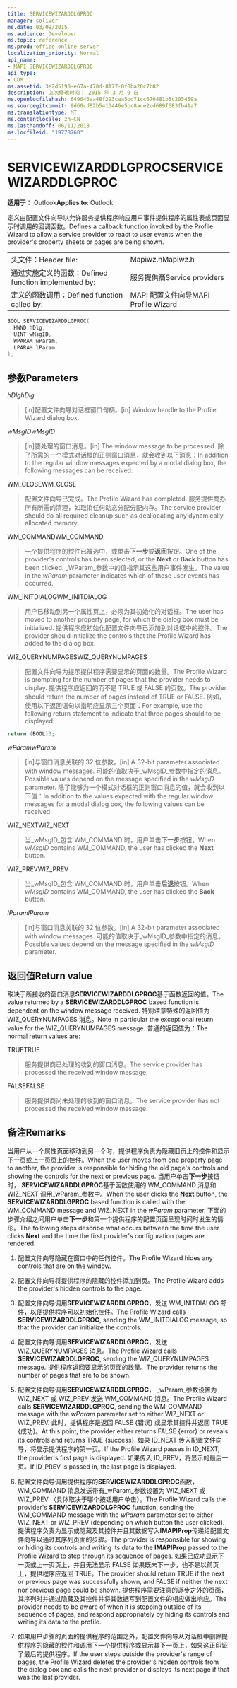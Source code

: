 ```yaml
---
title: SERVICEWIZARDDLGPROC
manager: soliver
ms.date: 03/09/2015
ms.audience: Developer
ms.topic: reference
ms.prod: office-online-server
localization_priority: Normal
api_name:
- MAPI.SERVICEWIZARDDLGPROC
api_type:
- COM
ms.assetid: 3e2d5190-e67a-470d-8177-0f0ba20c7b82
description: 上次修改时间： 2015 年 3 月 9 日
ms.openlocfilehash: 649046aa48f293caa5bd71cc670481b5c205459a
ms.sourcegitcommit: 9d60cd82b5413446e5bc8ace2cd689f683fb41a7
ms.translationtype: MT
ms.contentlocale: zh-CN
ms.lasthandoff: 06/11/2018
ms.locfileid: "19778760"
---
```

# <a name="servicewizarddlgproc"></a><span data-ttu-id="96d6a-103">SERVICEWIZARDDLGPROC</span><span class="sxs-lookup"><span data-stu-id="96d6a-103">SERVICEWIZARDDLGPROC</span></span>
 
<span data-ttu-id="96d6a-104">**适用于**： Outlook</span><span class="sxs-lookup"><span data-stu-id="96d6a-104">**Applies to**: Outlook</span></span> 
  
<span data-ttu-id="96d6a-105">定义由配置文件向导以允许服务提供程序响应用户事件提供程序的属性表或页面显示时调用的回调函数。</span><span class="sxs-lookup"><span data-stu-id="96d6a-105">Defines a callback function invoked by the Profile Wizard to allow a service provider to react to user events when the provider's property sheets or pages are being shown.</span></span> 
  
|||
|:-----|:-----|
|<span data-ttu-id="96d6a-106">头文件：</span><span class="sxs-lookup"><span data-stu-id="96d6a-106">Header file:</span></span>  <br/> |<span data-ttu-id="96d6a-107">Mapiwz.h</span><span class="sxs-lookup"><span data-stu-id="96d6a-107">Mapiwz.h</span></span>  <br/> |
|<span data-ttu-id="96d6a-108">通过实施定义的函数：</span><span class="sxs-lookup"><span data-stu-id="96d6a-108">Defined function implemented by:</span></span>  <br/> |<span data-ttu-id="96d6a-109">服务提供商</span><span class="sxs-lookup"><span data-stu-id="96d6a-109">Service providers</span></span>  <br/> |
|<span data-ttu-id="96d6a-110">定义的函数调用：</span><span class="sxs-lookup"><span data-stu-id="96d6a-110">Defined function called by:</span></span>  <br/> |<span data-ttu-id="96d6a-111">MAPI 配置文件向导</span><span class="sxs-lookup"><span data-stu-id="96d6a-111">MAPI Profile Wizard</span></span>  <br/> |
   
```cpp
BOOL SERVICEWIZARDDLGPROC(
  HWND hDlg,
  UINT wMsgID,
  WPARAM wParam,
  LPARAM lParam
);
```

## <a name="parameters"></a><span data-ttu-id="96d6a-112">参数</span><span class="sxs-lookup"><span data-stu-id="96d6a-112">Parameters</span></span>

<span data-ttu-id="96d6a-113">_hDlg_</span><span class="sxs-lookup"><span data-stu-id="96d6a-113">_hDlg_</span></span>
  
> <span data-ttu-id="96d6a-114">[in]配置文件向导对话框窗口句柄。</span><span class="sxs-lookup"><span data-stu-id="96d6a-114">[in] Window handle to the Profile Wizard dialog box.</span></span> 
    
<span data-ttu-id="96d6a-115">_wMsgID_</span><span class="sxs-lookup"><span data-stu-id="96d6a-115">_wMsgID_</span></span>
  
> <span data-ttu-id="96d6a-116">[in]要处理的窗口消息。</span><span class="sxs-lookup"><span data-stu-id="96d6a-116">[in] The window message to be processed.</span></span> <span data-ttu-id="96d6a-117">除了所需的一个模式对话框的正则窗口消息，就会收到以下消息：</span><span class="sxs-lookup"><span data-stu-id="96d6a-117">In addition to the regular window messages expected by a modal dialog box, the following messages can be received:</span></span>
    
<span data-ttu-id="96d6a-118">WM_CLOSE</span><span class="sxs-lookup"><span data-stu-id="96d6a-118">WM_CLOSE</span></span> 
  
> <span data-ttu-id="96d6a-119">配置文件向导已完成。</span><span class="sxs-lookup"><span data-stu-id="96d6a-119">The Profile Wizard has completed.</span></span> <span data-ttu-id="96d6a-120">服务提供商办所有所需的清理，如取消任何动态分配分配内存。</span><span class="sxs-lookup"><span data-stu-id="96d6a-120">The service provider should do all required cleanup such as deallocating any dynamically allocated memory.</span></span> 
    
<span data-ttu-id="96d6a-121">WM_COMMAND</span><span class="sxs-lookup"><span data-stu-id="96d6a-121">WM_COMMAND</span></span> 
  
> <span data-ttu-id="96d6a-122">一个提供程序的控件已被选中，或单击**下一步**或**返回**按钮。</span><span class="sxs-lookup"><span data-stu-id="96d6a-122">One of the provider's controls has been selected, or the **Next** or **Back** button has been clicked.</span></span> <span data-ttu-id="96d6a-123">_WParam_参数中的值指示其这些用户事件发生。</span><span class="sxs-lookup"><span data-stu-id="96d6a-123">The value in the  _wParam_ parameter indicates which of these user events has occurred.</span></span> 
    
<span data-ttu-id="96d6a-124">WM_INITDIALOG</span><span class="sxs-lookup"><span data-stu-id="96d6a-124">WM_INITDIALOG</span></span> 
  
> <span data-ttu-id="96d6a-125">用户已移动到另一个属性页上，必须为其初始化的对话框。</span><span class="sxs-lookup"><span data-stu-id="96d6a-125">The user has moved to another property page, for which the dialog box must be initialized.</span></span> <span data-ttu-id="96d6a-126">提供程序应初始化配置文件向导已添加到对话框中的控件。</span><span class="sxs-lookup"><span data-stu-id="96d6a-126">The provider should initialize the controls that the Profile Wizard has added to the dialog box.</span></span> 
    
<span data-ttu-id="96d6a-127">WIZ_QUERYNUMPAGES</span><span class="sxs-lookup"><span data-stu-id="96d6a-127">WIZ_QUERYNUMPAGES</span></span> 
  
> <span data-ttu-id="96d6a-128">配置文件向导为提示提供程序需要显示的页面的数量。</span><span class="sxs-lookup"><span data-stu-id="96d6a-128">The Profile Wizard is prompting for the number of pages that the provider needs to display.</span></span> <span data-ttu-id="96d6a-129">提供程序应返回的而不是 TRUE 或 FALSE 的页数。</span><span class="sxs-lookup"><span data-stu-id="96d6a-129">The provider should return the number of pages instead of TRUE or FALSE.</span></span> <span data-ttu-id="96d6a-130">例如，使用以下返回语句以指明应显示三个页面：</span><span class="sxs-lookup"><span data-stu-id="96d6a-130">For example, use the following return statement to indicate that three pages should to be displayed:</span></span>
    
   ```cpp
return (BOOL)3;

   ```

<span data-ttu-id="96d6a-131">_wParam_</span><span class="sxs-lookup"><span data-stu-id="96d6a-131">_wParam_</span></span>
  
> <span data-ttu-id="96d6a-132">[in]与窗口消息关联的 32 位参数。</span><span class="sxs-lookup"><span data-stu-id="96d6a-132">[in] A 32-bit parameter associated with window messages.</span></span> <span data-ttu-id="96d6a-133">可能的值取决于_wMsgID_参数中指定的消息。</span><span class="sxs-lookup"><span data-stu-id="96d6a-133">Possible values depend on the message specified in the  _wMsgID_ parameter.</span></span> <span data-ttu-id="96d6a-134">除了能够为一个模式对话框的正则窗口消息的值，就会收到以下值：</span><span class="sxs-lookup"><span data-stu-id="96d6a-134">In addition to the values expected with the regular window messages for a modal dialog box, the following values can be received:</span></span> 
    
<span data-ttu-id="96d6a-135">WIZ_NEXT</span><span class="sxs-lookup"><span data-stu-id="96d6a-135">WIZ_NEXT</span></span> 
  
> <span data-ttu-id="96d6a-136">当_wMsgID_包含 WM_COMMAND 时，用户单击**下一步**按钮。</span><span class="sxs-lookup"><span data-stu-id="96d6a-136">When  _wMsgID_ contains WM_COMMAND, the user has clicked the **Next** button.</span></span> 
    
<span data-ttu-id="96d6a-137">WIZ_PREV</span><span class="sxs-lookup"><span data-stu-id="96d6a-137">WIZ_PREV</span></span> 
  
> <span data-ttu-id="96d6a-138">当_wMsgID_包含 WM_COMMAND 时，用户单击**后退**按钮。</span><span class="sxs-lookup"><span data-stu-id="96d6a-138">When  _wMsgID_ contains WM_COMMAND, the user has clicked the **Back** button.</span></span> 
    
<span data-ttu-id="96d6a-139">_lParam_</span><span class="sxs-lookup"><span data-stu-id="96d6a-139">_lParam_</span></span>
  
> <span data-ttu-id="96d6a-140">[in]与窗口消息关联的 32 位参数。</span><span class="sxs-lookup"><span data-stu-id="96d6a-140">[in] A 32-bit parameter associated with window messages.</span></span> <span data-ttu-id="96d6a-141">可能的值取决于_wMsgID_参数中指定的消息。</span><span class="sxs-lookup"><span data-stu-id="96d6a-141">Possible values depend on the message specified in the  _wMsgID_ parameter.</span></span> 
    
## <a name="return-value"></a><span data-ttu-id="96d6a-142">返回值</span><span class="sxs-lookup"><span data-stu-id="96d6a-142">Return value</span></span>

<span data-ttu-id="96d6a-143">取决于所接收的窗口消息**SERVICEWIZARDDLGPROC**基于函数返回的值。</span><span class="sxs-lookup"><span data-stu-id="96d6a-143">The value returned by a **SERVICEWIZARDDLGPROC** based function is dependent on the window message received.</span></span> <span data-ttu-id="96d6a-144">特别注意特殊的返回值为 WIZ_QUERYNUMPAGES 消息。</span><span class="sxs-lookup"><span data-stu-id="96d6a-144">Note in particular the exceptional return value for the WIZ_QUERYNUMPAGES message.</span></span> <span data-ttu-id="96d6a-145">普通的返回值为：</span><span class="sxs-lookup"><span data-stu-id="96d6a-145">The normal return values are:</span></span> 
  
<span data-ttu-id="96d6a-146">TRUE</span><span class="sxs-lookup"><span data-stu-id="96d6a-146">TRUE</span></span> 
  
> <span data-ttu-id="96d6a-147">服务提供商已处理的收到的窗口消息。</span><span class="sxs-lookup"><span data-stu-id="96d6a-147">The service provider has processed the received window message.</span></span> 
    
<span data-ttu-id="96d6a-148">FALSE</span><span class="sxs-lookup"><span data-stu-id="96d6a-148">FALSE</span></span> 
  
> <span data-ttu-id="96d6a-149">服务提供商尚未处理的收到的窗口消息。</span><span class="sxs-lookup"><span data-stu-id="96d6a-149">The service provider has not processed the received window message.</span></span>
    
## <a name="remarks"></a><span data-ttu-id="96d6a-150">备注</span><span class="sxs-lookup"><span data-stu-id="96d6a-150">Remarks</span></span>

<span data-ttu-id="96d6a-151">当用户从一个属性页面移动到另一个时，提供程序负责为隐藏旧页上的控件和显示下一页或上一页页上的控件。</span><span class="sxs-lookup"><span data-stu-id="96d6a-151">When the user moves from one property page to another, the provider is responsible for hiding the old page's controls and showing the controls for the next or previous page.</span></span> <span data-ttu-id="96d6a-152">当用户单击**下一步**按钮时， **SERVICEWIZARDDLGPROC**基于函数使用的 WM_COMMAND 消息和 WIZ_NEXT 调用_wParam_参数中。</span><span class="sxs-lookup"><span data-stu-id="96d6a-152">When the user clicks the **Next** button, the **SERVICEWIZARDDLGPROC** based function is called with the WM_COMMAND message and WIZ_NEXT in the  _wParam_ parameter.</span></span> <span data-ttu-id="96d6a-153">下面的步骤介绍之间用户单击**下一步**和第一个提供程序的配置页面呈现时间时发生的情形。</span><span class="sxs-lookup"><span data-stu-id="96d6a-153">The following steps describe what occurs between the time the user clicks **Next** and the time the first provider's configuration pages are rendered.</span></span> 
  
1. <span data-ttu-id="96d6a-154">配置文件向导隐藏在窗口中的任何控件。</span><span class="sxs-lookup"><span data-stu-id="96d6a-154">The Profile Wizard hides any controls that are on the window.</span></span> 
    
2. <span data-ttu-id="96d6a-155">配置文件向导将提供程序的隐藏的控件添加到页。</span><span class="sxs-lookup"><span data-stu-id="96d6a-155">The Profile Wizard adds the provider's hidden controls to the page.</span></span> 
    
3. <span data-ttu-id="96d6a-156">配置文件向导调用**SERVICEWIZARDDLGPROC**，发送 WM_INITDIALOG 邮件，以便提供程序可以初始化控件。</span><span class="sxs-lookup"><span data-stu-id="96d6a-156">The Profile Wizard calls **SERVICEWIZARDDLGPROC**, sending the WM_INITDIALOG message, so that the provider can initialize the controls.</span></span> 
    
4. <span data-ttu-id="96d6a-157">配置文件向导调用**SERVICEWIZARDDLGPROC**，发送 WIZ_QUERYNUMPAGES 消息。</span><span class="sxs-lookup"><span data-stu-id="96d6a-157">The Profile Wizard calls **SERVICEWIZARDDLGPROC**, sending the WIZ_QUERYNUMPAGES message.</span></span> <span data-ttu-id="96d6a-158">提供程序返回要显示的页面的数量。</span><span class="sxs-lookup"><span data-stu-id="96d6a-158">The provider returns the number of pages that are to be shown.</span></span> 
    
5. <span data-ttu-id="96d6a-159">配置文件向导调用**SERVICEWIZARDDLGPROC**， _wParam_参数设置为 WIZ_NEXT 或 WIZ_PREV 发送 WM_COMMAND 消息。</span><span class="sxs-lookup"><span data-stu-id="96d6a-159">The Profile Wizard calls **SERVICEWIZARDDLGPROC**, sending the WM_COMMAND message with the  _wParam_ parameter set to either WIZ_NEXT or WIZ_PREV.</span></span> <span data-ttu-id="96d6a-160">此时，提供程序是返回 FALSE {错误} 或显示其控件并返回 TRUE {成功}。</span><span class="sxs-lookup"><span data-stu-id="96d6a-160">At this point, the provider either returns FALSE {error} or reveals its controls and returns TRUE {success}.</span></span> <span data-ttu-id="96d6a-161">如果 ID_NEXT 传入配置文件向导，将显示提供程序的第一页。</span><span class="sxs-lookup"><span data-stu-id="96d6a-161">If the Profile Wizard passes in ID_NEXT, the provider's first page is displayed.</span></span> <span data-ttu-id="96d6a-162">如果传入 ID_PREV，将显示的最后一页。</span><span class="sxs-lookup"><span data-stu-id="96d6a-162">If ID_PREV is passed in, the last page is displayed.</span></span> 
    
6. <span data-ttu-id="96d6a-163">配置文件向导调用提供程序的**SERVICEWIZARDDLGPROC**函数，WM_COMMAND 消息发送带有_wParam_参数设置为 WIZ_NEXT 或 WIZ_PREV （具体取决于哪个按钮用户单击）。</span><span class="sxs-lookup"><span data-stu-id="96d6a-163">The Profile Wizard calls the provider's **SERVICEWIZARDDLGPROC** function, sending the WM_COMMAND message with the  _wParam_ parameter set to either WIZ_NEXT or WIZ_PREV (depending on which button the user clicked).</span></span> <span data-ttu-id="96d6a-164">提供程序负责为显示或隐藏及其控件并且其数据写入**IMAPIProp**传递给配置文件向导以通过其序列页面的步骤。</span><span class="sxs-lookup"><span data-stu-id="96d6a-164">The provider is responsible for showing or hiding its controls and writing its data to the **IMAPIProp** passed to the Profile Wizard to step through its sequence of pages.</span></span> <span data-ttu-id="96d6a-165">如果已成功显示下一页或上一页页上，并且无法显示 FALSE 如果既未下一步，也不是以前页上，提供程序应返回 TRUE。</span><span class="sxs-lookup"><span data-stu-id="96d6a-165">The provider should return TRUE if the next or previous page was successfully shown, and FALSE if neither the next nor previous page could be shown.</span></span> <span data-ttu-id="96d6a-166">提供程序需要注意的逐步之外的页面，其序列时并通过隐藏及其控件并将其数据写到配置文件的相应做出响应。</span><span class="sxs-lookup"><span data-stu-id="96d6a-166">The provider needs to be aware of when it is stepping outside of its sequence of pages, and respond appropriately by hiding its controls and writing its data to the profile.</span></span> 
    
7. <span data-ttu-id="96d6a-167">如果用户步骤的页面的提供程序的范围之外，配置文件向导从对话框中删除提供程序的隐藏的控件和调用下一个提供程序或显示其下一页上，如果这正印证了最后的提供程序。</span><span class="sxs-lookup"><span data-stu-id="96d6a-167">If the user steps outside the provider's range of pages, the Profile Wizard deletes the provider's hidden controls from the dialog box and calls the next provider or displays its next page if that was the last provider.</span></span> 
    

